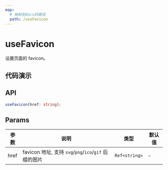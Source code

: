```yaml
---
map:
  # 映射到docs的路径
  path: /useFavicon
---
```


# useFavicon

设置页面的 favicon。

## 代码演示

<demo src="./demo/demo.vue"
  language="vue"
  title="基本用法"
  desc="动态改变 favicon。"> </demo>

## API

```typescript
useFavicon(href: string);
```

## Params

| 参数 | 说明                                                  | 类型          | 默认值 |
| ---- | ----------------------------------------------------- | ------------- | ------ |
| href | favicon 地址, 支持 `svg`/`png`/`ico`/`gif` 后缀的图片 | `Ref<string>` | -      |
